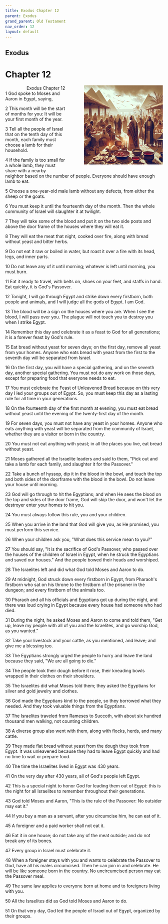 ```yaml
---
title: Exodus Chapter 12
parent: Exodus
grand_parent: Old Testament
nav_order: 12
layout: default
---
```


## Exodus

# Chapter 12

<div style="clear: both; text-align: right;">
    <div style="max-width: 50%; height: auto; float: right; margin: 0 0 10px 10px; padding-left: 10%;">
        <img src="/assets/Image/Exodus/500/12.jpg" alt="Exodus Chapter 12" class="chapter-image">
    </div>
    <figcaption style="font-size: 14px; text-align: right;">Exodus Chapter 12</figcaption>
</div>
1 God spoke to Moses and Aaron in Egypt, saying,

2 This month will be the start of months for you: It will be your first month of the year.

3 Tell all the people of Israel that on the tenth day of this month, each family must choose a lamb for their household.

4 If the family is too small for a whole lamb, they must share with a nearby neighbor based on the number of people. Everyone should have enough lamb to eat.

5 Choose a one-year-old male lamb without any defects, from either the sheep or the goats.

6 You must keep it until the fourteenth day of the month. Then the whole community of Israel will slaughter it at twilight.

7 They will take some of the blood and put it on the two side posts and above the door frame of the houses where they will eat it.

8 They will eat the meat that night, cooked over fire, along with bread without yeast and bitter herbs.

9 Do not eat it raw or boiled in water, but roast it over a fire with its head, legs, and inner parts.

10 Do not leave any of it until morning; whatever is left until morning, you must burn.

11 Eat it ready to travel, with belts on, shoes on your feet, and staffs in hand. Eat quickly, it is God's Passover.

12 Tonight, I will go through Egypt and strike down every firstborn, both people and animals, and I will judge all the gods of Egypt. I am God.

13 The blood will be a sign on the houses where you are. When I see the blood, I will pass over you. The plague will not touch you to destroy you when I strike Egypt.

14 Remember this day and celebrate it as a feast to God for all generations; it is a forever feast by God's rule.

15 Eat bread without yeast for seven days; on the first day, remove all yeast from your homes. Anyone who eats bread with yeast from the first to the seventh day will be separated from Israel.

16 On the first day, you will have a special gathering, and on the seventh day, another special gathering. You must not do any work on those days, except for preparing food that everyone needs to eat.

17 You must celebrate the Feast of Unleavened Bread because on this very day I led your groups out of Egypt. So, you must keep this day as a lasting rule for all time in your generations.

18 On the fourteenth day of the first month at evening, you must eat bread without yeast until the evening of the twenty-first day of the month.

19 For seven days, you must not have any yeast in your homes. Anyone who eats anything with yeast will be separated from the community of Israel, whether they are a visitor or born in the country.

20 You must not eat anything with yeast; in all the places you live, eat bread without yeast.

21 Moses gathered all the Israelite leaders and said to them, "Pick out and take a lamb for each family, and slaughter it for the Passover."

22 Take a bunch of hyssop, dip it in the blood in the bowl, and touch the top and both sides of the doorframe with the blood in the bowl. Do not leave your house until morning.

23 God will go through to hit the Egyptians; and when He sees the blood on the top and sides of the door frame, God will skip the door, and won't let the destroyer enter your homes to hit you.

24 You must always follow this rule, you and your children.

25 When you arrive in the land that God will give you, as He promised, you must perform this service.

26 When your children ask you, "What does this service mean to you?"

27 You should say, "It is the sacrifice of God's Passover, who passed over the houses of the children of Israel in Egypt, when he struck the Egyptians and saved our houses." And the people bowed their heads and worshiped.

28 The Israelites left and did what God told Moses and Aaron to do.

29 At midnight, God struck down every firstborn in Egypt, from Pharaoh's firstborn who sat on his throne to the firstborn of the prisoner in the dungeon; and every firstborn of the animals too.

30 Pharaoh and all his officials and Egyptians got up during the night, and there was loud crying in Egypt because every house had someone who had died.

31 During the night, he asked Moses and Aaron to come and told them, "Get up, leave my people with all of you and the Israelites, and go worship God, as you wanted."

32 Take your livestock and your cattle, as you mentioned, and leave; and give me a blessing too.

33 The Egyptians strongly urged the people to hurry and leave the land because they said, "We are all going to die."

34 The people took their dough before it rose, their kneading bowls wrapped in their clothes on their shoulders.

35 The Israelites did what Moses told them; they asked the Egyptians for silver and gold jewelry and clothes.

36 God made the Egyptians kind to the people, so they borrowed what they needed. And they took valuable things from the Egyptians.

37 The Israelites traveled from Rameses to Succoth, with about six hundred thousand men walking, not counting children.

38 A diverse group also went with them, along with flocks, herds, and many cattle.

39 They made flat bread without yeast from the dough they took from Egypt. It was unleavened because they had to leave Egypt quickly and had no time to wait or prepare food.

40 The time the Israelites lived in Egypt was 430 years.

41 On the very day after 430 years, all of God's people left Egypt.

42 This is a special night to honor God for leading them out of Egypt: this is the night for all Israelites to remember throughout their generations.

43 God told Moses and Aaron, "This is the rule of the Passover: No outsider may eat it."

44 If you buy a man as a servant, after you circumcise him, he can eat of it.

45 A foreigner and a paid worker shall not eat it.

46 Eat it in one house; do not take any of the meat outside; and do not break any of its bones.

47 Every group in Israel must celebrate it.

48 When a foreigner stays with you and wants to celebrate the Passover to God, have all his males circumcised. Then he can join in and celebrate. He will be like someone born in the country. No uncircumcised person may eat the Passover meal.

49 The same law applies to everyone born at home and to foreigners living with you.

50 All the Israelites did as God told Moses and Aaron to do.

51 On that very day, God led the people of Israel out of Egypt, organized by their groups.


